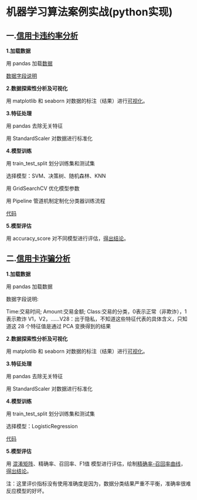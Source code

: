 # 机器学习算法案例实战(python实现)

## 一.[信用卡违约率分析](./信用卡违约率分析)

**1.加载数据**

用 pandas 加载[数据](./信用卡违约率分析/credit_card_info.csv)

[数据字段说明](MachineLearning_Pratice/信用卡违约率分析/数据字段说明.jpeg)

**2.数据探索性分析及可视化**

用 matplotlib 和 seaborn 对数据的标注（结果）进行[可视化](./信用卡违约率分析/payment_condition.jpg)。

**3.特征处理**

用 pandas 去除无关特征

用 StandardScaler 对数据进行标准化

**4.模型训练**

用 train_test_split 划分训练集和测试集

选择模型：SVM、决策树、随机森林、KNN

用 GridSearchCV 优化模型参数

用 Pipeline 管道机制定制化分类器训练流程

[代码](./信用卡违约率分析/credit_card_classifier.py )

**5.模型评估**

用 accuracy_score 对不同模型进行评估，[得出结论](./信用卡违约率分析/payment_predict_info.txt)。


## 二.[信用卡诈骗分析](./信用卡诈骗分析)

**1.加载数据**

用 pandas 加载数据

数据字段说明:

Time:交易时间;
Amount:交易金额;
Class:交易的分类，0表示正常（非欺诈），1表示欺诈
V1，V2，……V28：出于隐私，不知道这些特征代表的具体含义，只知道这 28 个特征值是通过 PCA 变换得到的结果


**2.数据探索性分析及可视化**

用 matplotlib 和 seaborn 对数据的标注（结果）进行[可视化](./信用卡违约率分析/payment_condition.jpg)。

**3.特征处理**

用 pandas 去除无关特征

用 StandardScaler 对数据进行标准化

**4.模型训练**

用 train_test_split 划分训练集和测试集

选择模型：LogisticRegression

[代码](./信用卡诈骗分析/creditcard.py )

**5.模型评估**

用 [混淆矩阵](./信用卡诈骗分析/混淆矩阵.png)、精确率、召回率、F1值 模型进行评估，绘制[精确率-召回率曲线](./信用卡诈骗分析/精确率_召回率曲线.png)，[得出结论](./信用卡诈骗分析/predict_info.txt)。

注：这里评价指标没有使用准确度是因为，数据分类结果严重不平衡，准确率很难反应模型的好坏。

